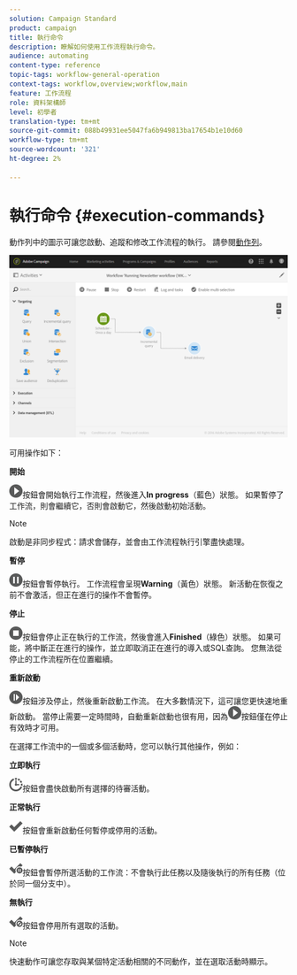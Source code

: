 ```yaml
---
solution: Campaign Standard
product: campaign
title: 執行命令
description: 瞭解如何使用工作流程執行命令。
audience: automating
content-type: reference
topic-tags: workflow-general-operation
context-tags: workflow,overview;workflow,main
feature: 工作流程
role: 資料架構師
level: 初學者
translation-type: tm+mt
source-git-commit: 088b49931ee5047fa6b949813ba17654b1e10d60
workflow-type: tm+mt
source-wordcount: '321'
ht-degree: 2%

---
```



# 執行命令 {#execution-commands}

動作列中的圖示可讓您啟動、追蹤和修改工作流程的執行。 請參閱[動作列](../../automating/using/workflow-interface.md#action-bar)。

![](assets/wkf_execution_2.png)

可用操作如下：

**開始**

![](assets/play_darkgrey-24px.png)按鈕會開始執行工作流程，然後進入&#x200B;**In progress**（藍色）狀態。 如果暫停了工作流，則會繼續它，否則會啟動它，然後啟動初始活動。

>[!NOTE]
>
>啟動是非同步程式：請求會儲存，並會由工作流程執行引擎盡快處理。

**暫停**

![](assets/pause_darkgrey-24px.png)按鈕會暫停執行。 工作流程會呈現&#x200B;**Warning**（黃色）狀態。 新活動在恢復之前不會激活，但正在進行的操作不會暫停。

**停止**

![](assets/stop_darkgrey-24px.png)按鈕會停止正在執行的工作流，然後會進入&#x200B;**Finished**（綠色）狀態。 如果可能，將中斷正在進行的操作，並立即取消正在進行的導入或SQL查詢。 您無法從停止的工作流程所在位置繼續。

**重新啟動**

![](assets/pauseplay_darkgrey-24px.png)按鈕涉及停止，然後重新啟動工作流。 在大多數情況下，這可讓您更快速地重新啟動。 當停止需要一定時間時，自動重新啟動也很有用，因為![](assets/play_darkgrey-24px.png)按鈕僅在停止有效時才可用。

在選擇工作流中的一個或多個活動時，您可以執行其他操作，例如：

**立即執行**

![](assets/pending_darkgrey-24px.png)按鈕會盡快啟動所有選擇的待審活動。

**正常執行**

![](assets/check_darkgrey-24px.png)按鈕會重新啟動任何暫停或停用的活動。

**已暫停執行**

![](assets/check_pause_darkgrey-24px.png)按鈕會暫停所選活動的工作流：不會執行此任務以及隨後執行的所有任務（位於同一個分支中）。

**無執行**

![](assets/checkdisable.png)按鈕會停用所有選取的活動。

>[!NOTE]
>
>快速動作可讓您存取與某個特定活動相關的不同動作，並在選取活動時顯示。

